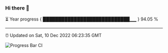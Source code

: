 ### Hi there 👋

⏳ Year progress { ████████████████████████████▁▁ } 94.05 %

---

⏰ Updated on Sat, 10 Dec 2022 06:23:35 GMT

![Progress Bar CI](https://github.com/ZhaoGui/ZhaoGui/workflows/Progress%20Bar%20CI/badge.svg)

